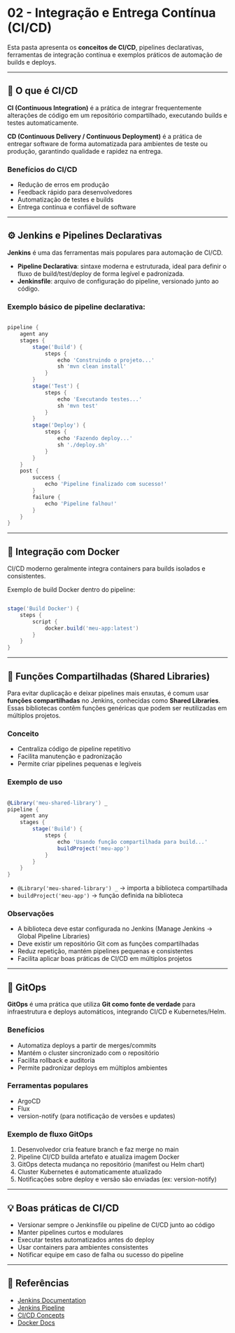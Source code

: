 # 02 - Integração e Entrega Contínua (CI/CD)

Esta pasta apresenta os **conceitos de CI/CD**, pipelines declarativas, ferramentas de integração contínua e exemplos práticos de automação de builds e deploys.

---

## 🎯 O que é CI/CD

**CI (Continuous Integration)** é a prática de integrar frequentemente alterações de código em um repositório compartilhado, executando builds e testes automaticamente.

**CD (Continuous Delivery / Continuous Deployment)** é a prática de entregar software de forma automatizada para ambientes de teste ou produção, garantindo qualidade e rapidez na entrega.

### Benefícios do CI/CD
- Redução de erros em produção  
- Feedback rápido para desenvolvedores  
- Automatização de testes e builds  
- Entrega contínua e confiável de software  

---

## ⚙️ Jenkins e Pipelines Declarativas

**Jenkins** é uma das ferramentas mais populares para automação de CI/CD.  

- **Pipeline Declarativa**: sintaxe moderna e estruturada, ideal para definir o fluxo de build/test/deploy de forma legível e padronizada.  
- **Jenkinsfile**: arquivo de configuração do pipeline, versionado junto ao código.  

### Exemplo básico de pipeline declarativa:

```groovy

pipeline {
    agent any
    stages {
        stage('Build') {
            steps {
                echo 'Construindo o projeto...'
                sh 'mvn clean install'
            }
        }
        stage('Test') {
            steps {
                echo 'Executando testes...'
                sh 'mvn test'
            }
        }
        stage('Deploy') {
            steps {
                echo 'Fazendo deploy...'
                sh './deploy.sh'
            }
        }
    }
    post {
        success {
            echo 'Pipeline finalizado com sucesso!'
        }
        failure {
            echo 'Pipeline falhou!'
        }
    }
}
```

---

## 🐳 Integração com Docker

CI/CD moderno geralmente integra containers para builds isolados e consistentes.

Exemplo de build Docker dentro do pipeline:

```groovy

stage('Build Docker') {
    steps {
        script {
            docker.build('meu-app:latest')
        }
    }
}
```

---

## 🧩 Funções Compartilhadas (Shared Libraries)

Para evitar duplicação e deixar pipelines mais enxutas, é comum usar **funções compartilhadas** no Jenkins, conhecidas como **Shared Libraries**.  
Essas bibliotecas contêm funções genéricas que podem ser reutilizadas em múltiplos projetos.

### Conceito
- Centraliza código de pipeline repetitivo  
- Facilita manutenção e padronização  
- Permite criar pipelines pequenas e legíveis

### Exemplo de uso

```groovy

@Library('meu-shared-library') _
pipeline {
    agent any
    stages {
        stage('Build') {
            steps {
                echo 'Usando função compartilhada para build...'
                buildProject('meu-app')
            }
        }
    }
}

```

- `@Library('meu-shared-library') _` → importa a biblioteca compartilhada
- `buildProject('meu-app')` → função definida na biblioteca

### Observações

- A biblioteca deve estar configurada no Jenkins (Manage Jenkins → Global Pipeline Libraries)
- Deve existir um repositório Git com as funções compartilhadas
- Reduz repetição, mantém pipelines pequenas e consistentes
- Facilita aplicar boas práticas de CI/CD em múltiplos projetos

---

## 🌱 GitOps

**GitOps** é uma prática que utiliza **Git como fonte de verdade** para infraestrutura e deploys automáticos, integrando CI/CD e Kubernetes/Helm.

### Benefícios
- Automatiza deploys a partir de merges/commits
- Mantém o cluster sincronizado com o repositório
- Facilita rollback e auditoria
- Permite padronizar deploys em múltiplos ambientes

### Ferramentas populares
- ArgoCD
- Flux
- version-notify (para notificação de versões e updates)

### Exemplo de fluxo GitOps
1. Desenvolvedor cria feature branch e faz merge no main
2. Pipeline CI/CD builda artefato e atualiza imagem Docker
3. GitOps detecta mudança no repositório (manifest ou Helm chart)
4. Cluster Kubernetes é automaticamente atualizado
5. Notificações sobre deploy e versão são enviadas (ex: version-notify)

---

## 💡 Boas práticas de CI/CD

- Versionar sempre o Jenkinsfile ou pipeline de CI/CD junto ao código
- Manter pipelines curtos e modulares
- Executar testes automatizados antes do deploy
- Usar containers para ambientes consistentes
- Notificar equipe em caso de falha ou sucesso do pipeline

---

## 🔗 Referências

- [Jenkins Documentation](https://www.jenkins.io/doc/)  
- [Jenkins Pipeline](https://www.jenkins.io/doc/book/pipeline/)  
- [CI/CD Concepts](https://martinfowler.com/articles/continuousIntegration.html)  
- [Docker Docs](https://docs.docker.com/)
